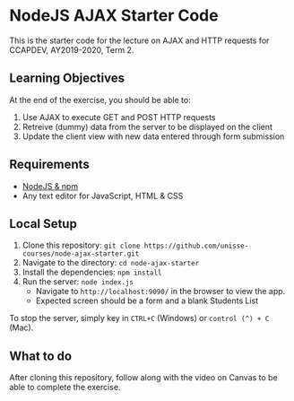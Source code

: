 # NodeJS AJAX Starter Code
This is the starter code for the lecture on AJAX and HTTP requests for CCAPDEV, AY2019-2020, Term 2.

## Learning Objectives
At the end of the exercise, you should be able to:
1. Use AJAX to execute GET and POST HTTP requests
2. Retreive (dummy) data from the server to be displayed on the client
3. Update the client view with new data entered through form submission

## Requirements
* [NodeJS & npm](https://www.npmjs.com/get-npm)
* Any text editor for JavaScript, HTML & CSS

## Local Setup
1. Clone this repository: `git clone https://github.com/unisse-courses/node-ajax-starter.git`
2. Navigate to the directory: `cd node-ajax-starter`
3. Install the dependencies: `npm install`
4. Run the server: `node index.js`
    * Navigate to `http://localhost:9090/` in the browser to view the app.
    * Expected screen should be a form and a blank Students List

To stop the server, simply key in `CTRL+C` (Windows) or `control (^) + C` (Mac).

## What to do
After cloning this repository, follow along with the video on Canvas to be able to complete the exercise.
